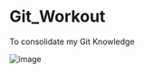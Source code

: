 # Git_Workout
To consolidate my Git Knowledge 

![image](https://github.com/user-attachments/assets/5a5a6fd1-0c6c-4b0c-83e4-8a869e0ebc57)

